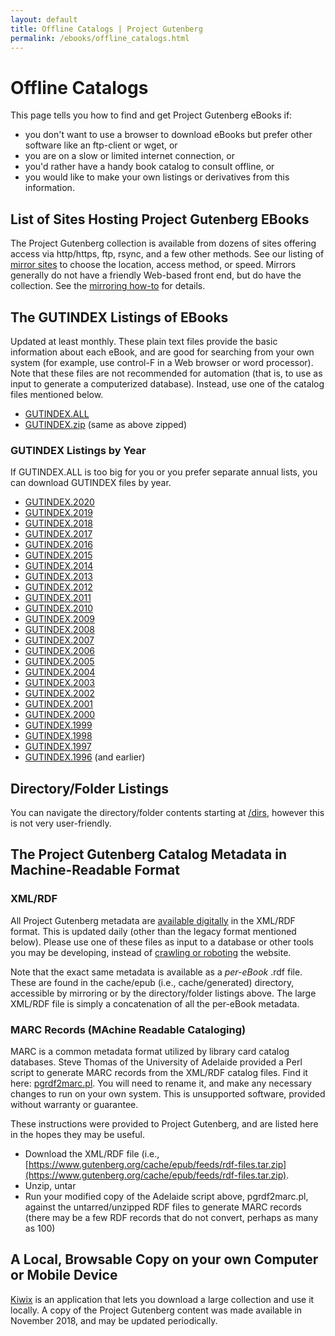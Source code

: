 ```yaml
---
layout: default
title: Offline Catalogs | Project Gutenberg
permalink: /ebooks/offline_catalogs.html
---
```


Offline Catalogs
================

This page tells you how to find and get Project Gutenberg eBooks if:
- you don't want to use a browser to download eBooks but prefer other software like an ftp-client or wget, or
- you are on a slow or limited internet connection, or
- you'd rather have a handy book catalog to consult offline, or
- you would like to make your own listings or derivatives from this information.

## List of Sites Hosting Project Gutenberg EBooks

The Project Gutenberg collection is available from dozens of sites offering access via http/https, ftp, rsync, and a few other methods. See our listing of [mirror sites](/dirs/MIRRORS.ALL) to choose the location, access method, or speed.  Mirrors generally do not have a friendly Web-based front end, but do have the collection.  See the [mirroring how-to](/help/mirroring.html) for details.

## The GUTINDEX Listings of EBooks

Updated at least monthly.  These plain text files provide the basic information about each eBook, and are good for searching from your own system (for example, use control-F in a Web browser or word processor).  Note that these files are not recommended for automation (that is, to use as input to generate a computerized database).  Instead, use one of the catalog files mentioned below.

* [GUTINDEX.ALL](/dirs/GUTINDEX.ALL)
* [GUTINDEX.zip](/dirs/GUTINDEX.zip) (same as above zipped)

### GUTINDEX Listings by Year

If GUTINDEX.ALL is too big for you or you prefer separate annual lists, you can download GUTINDEX files by year.

<div class="search_category">
 <ul>
  <li><a href="/dirs/GUTINDEX.2020">GUTINDEX.2020</a></li>
  <li><a href="/dirs/GUTINDEX.2019">GUTINDEX.2019</a></li>
  <li><a href="/dirs/GUTINDEX.2018">GUTINDEX.2018</a></li>
  <li><a href="/dirs/GUTINDEX.2017">GUTINDEX.2017</a></li>
  <li><a href="/dirs/GUTINDEX.2016">GUTINDEX.2016</a></li>
  <li><a href="/dirs/GUTINDEX.2015">GUTINDEX.2015</a></li>
  <li><a href="/dirs/GUTINDEX.2014">GUTINDEX.2014</a></li>
  <li><a href="/dirs/GUTINDEX.2013">GUTINDEX.2013</a></li>
  <li><a href="/dirs/GUTINDEX.2012">GUTINDEX.2012</a></li>
  <li><a href="/dirs/GUTINDEX.2011">GUTINDEX.2011</a></li>
  <li><a href="/dirs/GUTINDEX.2010">GUTINDEX.2010</a></li>
  <li><a href="/dirs/GUTINDEX.2009">GUTINDEX.2009</a></li>
  <li><a href="/dirs/GUTINDEX.2008">GUTINDEX.2008</a></li>
  <li><a href="/dirs/GUTINDEX.2007">GUTINDEX.2007</a></li>
  <li><a href="/dirs/GUTINDEX.2006">GUTINDEX.2006</a></li>
  <li><a href="/dirs/GUTINDEX.2005">GUTINDEX.2005</a></li>
  <li><a href="/dirs/GUTINDEX.2004">GUTINDEX.2004</a></li>
  <li><a href="/dirs/GUTINDEX.2003">GUTINDEX.2003</a></li>
  <li><a href="/dirs/GUTINDEX.2002">GUTINDEX.2002</a></li>
  <li><a href="/dirs/GUTINDEX.2001">GUTINDEX.2001</a></li>
  <li><a href="/dirs/GUTINDEX.2000">GUTINDEX.2000</a></li>
  <li><a href="/dirs/GUTINDEX.1999">GUTINDEX.1999</a></li>
  <li><a href="/dirs/GUTINDEX.1998">GUTINDEX.1998</a></li>
  <li><a href="/dirs/GUTINDEX.1997">GUTINDEX.1997</a></li>
  <li><a href="/dirs/GUTINDEX.1996">GUTINDEX.1996</a> (and earlier)</li>
 </ul>
</div>

## Directory/Folder Listings

You can navigate the directory/folder contents starting at [/dirs](/dirs), however this is not very user-friendly.

## The Project Gutenberg Catalog Metadata in Machine-Readable Format

### XML/RDF 

All Project Gutenberg metadata are [available digitally](/dirs/cache/feeds/) in the XML/RDF format. This is updated daily (other than the legacy format mentioned below). Please use one of these files as input to a database or other tools you may be developing, instead of [crawling or roboting](/policy/robot_access.html) the website.

Note that the exact same metadata is available as a *per-eBook* .rdf file. These are found in the cache/epub (i.e., cache/generated) directory, accessible by mirroring or by the directory/folder listings above. The large XML/RDF file is simply a concatenation of all the per-eBook metadata.

### MARC Records (MAchine Readable Cataloging)

MARC is a common metadata format utilized by library card catalog databases. Steve Thomas of the University of Adelaide provided a Perl script to generate MARC records from the XML/RDF catalog files. Find it here: [pgrdf2marc.pl](/gutenberg/pgrdf2marc.pl.txt). You will need to rename it, and make any necessary changes to run on your own system. This is unsupported software, provided without warranty or guarantee.

These instructions were provided to Project Gutenberg, and are listed here in the hopes they may be useful. 

- Download the XML/RDF file (i.e., [https://www.gutenberg.org/cache/epub/feeds/rdf-files.tar.zip](https://www.gutenberg.org/cache/epub/feeds/rdf-files.tar.zip).
- Unzip, untar
- Run your modified copy of the Adelaide script above, pgrdf2marc.pl, against the untarred/unzipped RDF files to generate MARC records (there may be a few RDF records that do not convert, perhaps as many as 100)

## A Local, Browsable Copy on your own Computer or Mobile Device
[Kiwix](https://wiki.kiwix.org/wiki/Content) is an application that lets you download a large collection and use it locally.  A copy of the Project Gutenberg content was made available in November 2018, and may be updated periodically.
